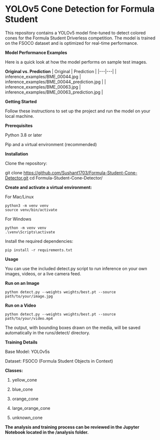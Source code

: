 # YOLOv5 Cone Detection for Formula Student
This repository contains a YOLOv5 model fine-tuned to detect colored cones for the Formula Student Driverless competition. The model is trained on the FSOCO dataset and is optimized for real-time performance.

**Model Performance Examples**

Here is a quick look at how the model performs on sample test images.

**Original vs. Prediction**
| Original | Prediction |
|---|---|
| inference_examples/BME_00044.jpg | inference_examples/BME_00044_prediction.jpg |
| inference_examples/BME_00063.jpg | inference_examples/BME_00063_prediction.jpg |

**Getting Started**

Follow these instructions to set up the project and run the model on your local machine.

**Prerequisites**

Python 3.8 or later

Pip and a virtual environment (recommended)

**Installation**

Clone the repository:

git clone https://github.com/Sushant1703/Formula-Student-Cone-Detector.git
cd Formula-Student-Cone-Detector/

**Create and activate a virtual environment:**

For Mac/Linux
```
python3 -m venv venv
source venv/bin/activate 
```

For Windows
```
python -m venv venv
.\venv\Scripts\activate
```

Install the required dependencies:
```
pip install -r requirements.txt
```

**Usage**

You can use the included detect.py script to run inference on your own images, videos, or a live camera feed.

**Run on an Image**
```
python detect.py --weights weights/best.pt --source path/to/your/image.jpg
```

**Run on a Video**
```
python detect.py --weights weights/best.pt --source path/to/your/video.mp4
```

The output, with bounding boxes drawn on the media, will be saved automatically in the runs/detect/ directory.

**Training Details**

Base Model: YOLOv5s

Dataset: FSOCO (Formula Student Objects in Context)

**Classes:**

1) yellow_cone

2) blue_cone

3) orange_cone

4) large_orange_cone

5) unknown_cone

**The analysis and training process can be reviewed in the Jupyter Notebook located in the /analysis folder.**
